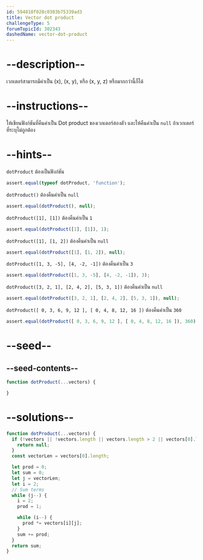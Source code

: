 ```yaml
---
id: 594810f028c0303b75339ad3
title: Vector dot product
challengeType: 5
forumTopicId: 302343
dashedName: vector-dot-product
---
```


# --description--

เวกเตอร์สามารถมีค่าเป็น (x), (x, y), หรือ (x, y, z) หรือมากกว่านี้ก็ได้

# --instructions--

ให้เขียนฟังก์ชันที่คืนค่าเป็น Dot product ของเวกเตอร์สองตัว และให้คืนค่าเป็น `null` ถ้าเวกเตอร์ที่ระบุไม่ถูกต้อง

# --hints--

`dotProduct` ต้องเป็นฟังก์ชัน

```js
assert.equal(typeof dotProduct, 'function');
```

`dotProduct()` ต้องคืนค่าเป็น `null`

```js
assert.equal(dotProduct(), null);
```

`dotProduct([1], [1])` ต้องคืนค่าเป็น `1`

```js
assert.equal(dotProduct([1], [1]), 1);
```

`dotProduct([1], [1, 2])` ต้องคืนค่าเป็น `null`

```js
assert.equal(dotProduct([1], [1, 2]), null);
```

`dotProduct([1, 3, -5], [4, -2, -1])` ต้องคืนค่าเป็น `3`

```js
assert.equal(dotProduct([1, 3, -5], [4, -2, -1]), 3);
```

`dotProduct([3, 2, 1], [2, 4, 2], [5, 3, 1])` ต้องคืนค่าเป็น `null`

```js
assert.equal(dotProduct([3, 2, 1], [2, 4, 2], [5, 3, 1]), null);
```

`dotProduct([ 0, 3, 6, 9, 12 ], [ 0, 4, 8, 12, 16 ])` ต้องคืนค่าเป็น `360`

```js
assert.equal(dotProduct([ 0, 3, 6, 9, 12 ], [ 0, 4, 8, 12, 16 ]), 360);
```

# --seed--

## --seed-contents--

```js
function dotProduct(...vectors) {

}
```

# --solutions--

```js
function dotProduct(...vectors) {
  if (!vectors || !vectors.length || vectors.length > 2 || vectors[0].length !== vectors[1].length) {
    return null;
  }
  const vectorLen = vectors[0].length;

  let prod = 0;
  let sum = 0;
  let j = vectorLen;
  let i = 2;
  // Sum terms
  while (j--) {
    i = 2;
    prod = 1;

    while (i--) {
      prod *= vectors[i][j];
    }
    sum += prod;
  }
  return sum;
}
```
